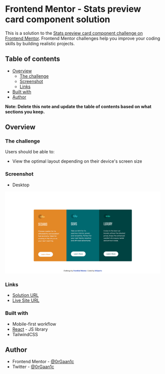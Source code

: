 # Frontend Mentor - Stats preview card component solution

This is a solution to the [Stats preview card component challenge on Frontend Mentor](https://www.frontendmentor.io/challenges/3column-preview-card-component-pH92eAR2-). Frontend Mentor challenges help you improve your coding skills by building realistic projects.

## Table of contents

- [Overview](#overview)
  - [The challenge](#the-challenge)
  - [Screenshot](#screenshot)
  - [Links](#links)
- [Built with](#built-with)
- [Author](#author)

**Note: Delete this note and update the table of contents based on what sections you keep.**

## Overview

### The challenge

Users should be able to:

- View the optimal layout depending on their device's screen size

### Screenshot

- Desktop

![alt text](./desktop.png)


### Links

- [Solution URL](https://github.com/0rGaan1c/FrontEndMentor_Challenges/tree/main/3-column-preview-card-component)
- [Live Site URL](https://3-column-preview-card-component-beta.vercel.app/)

### Built with

- Mobile-first workflow
- [React](https://reactjs.org/) - JS library
- TailwindCSS

## Author

- Frontend Mentor - [@0rGaan1c](https://www.frontendmentor.io/profile/organic-042)
- Twitter - [@0rGaan1c](https://www.twitter.com/0rGaan1c)
